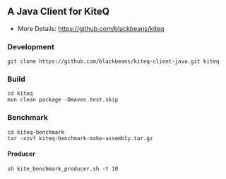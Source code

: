 ## A Java Client for KiteQ
* More Details: https://github.com/blackbeans/kiteq

### Development

    git clone https://github.com/blackbeans/kiteq-client-java.git kiteq
    
### Build

    cd kiteq
    mvn clean package -Dmaven.test.skip
    
### Benchmark

    cd kiteq-benchmark
    tar -xzvf kiteq-benchmark-make-assembly.tar.gz
    
#### Producer

    sh kite_benchmark_producer.sh -t 10
